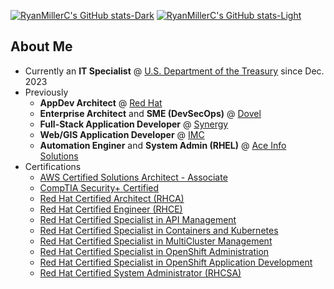 [![RyanMillerC's GitHub stats-Dark](https://github-readme-stats.vercel.app/api?username=RyanMillerC&show_icons=true&theme=github_dark#gh-dark-mode-only)](https://github.com/anuraghazra/github-readme-stats#gh-dark-mode-only)
[![RyanMillerC's GitHub stats-Light](https://github-readme-stats.vercel.app/api?username=RyanMillerc&show_icons=true&theme=default#gh-light-mode-only)](https://github.com/anuraghazra/github-readme-stats#gh-light-mode-only)

## About Me

- Currently an **IT Specialist** @ [U.S. Department of the Treasury] since Dec. 2023
- Previously
  - **AppDev Architect** @ [Red Hat]
  - **Enterprise Architect** and **SME (DevSecOps)** @ [Dovel]
  - **Full-Stack Application Developer** @ [Synergy]
  - **Web/GIS Application Developer** @ [IMC][Innovative Management Concepts (IMC)]
  - **Automation Enginer** and **System Admin (RHEL)** @ [Ace Info Solutions]
- Certifications
  - [AWS Certified Solutions Architect - Associate]
  - [CompTIA Security+ Certified]
  - [Red Hat Certified Architect (RHCA)][Red Hat Certified]
  - [Red Hat Certified Engineer (RHCE)][Red Hat Certified]
  - [Red Hat Certified Specialist in API Management][Red Hat Certified]
  - [Red Hat Certified Specialist in Containers and Kubernetes][Red Hat Certified]
  - [Red Hat Certified Specialist in MultiCluster Management][Red Hat Certified]
  - [Red Hat Certified Specialist in OpenShift Administration][Red Hat Certified]
  - [Red Hat Certified Specialist in OpenShift Application Development][Red Hat Certified]
  - [Red Hat Certified System Administrator (RHCSA)][Red Hat Certified]

[Ace Info Solutions]: https://www.aceinfosolutions.com
[AWS Certified Solutions Architect - Associate]: https://www.credly.com/users/ryanmillerc/badges
[CACI]: https://www.caci.com
[CompTIA Security+ Certified]: https://www.credly.com/users/ryanmillerc/badges
[Dovel]: https://doveltech.com
[Guidehouse]: https://guidehouse.com
[Innovative Management Concepts (IMC)]: https://www.imcva.com
[Red Hat Certified]: https://www.credly.com/users/ryanmillerc/badges
[Red Hat]: https://www.redhat.com
[Synergy]: https://www.synergybis.com
[U.S. Department of the Treasury]: https://home.treasury.gov
